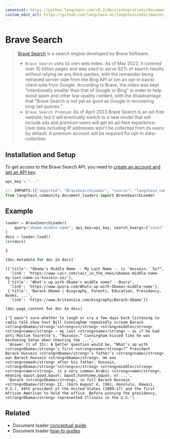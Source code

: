 ```yaml
---
canonical: https://python.langchain.com/v0.2/docs/integrations/document_loaders/brave_search/
custom_edit_url: https://github.com/langchain-ai/langchain/edit/master/docs/docs/integrations/document_loaders/brave_search.ipynb
---
```


# Brave Search

> [Brave Search](https://en.wikipedia.org/wiki/Brave_Search) is a search engine developed by Brave Software.
> - `Brave Search` uses its own web index. As of May 2022, it covered over 10 billion pages and was used to serve 92%
of search results without relying on any third-parties, with the remainder being retrieved
server-side from the Bing API or (on an opt-in basis) client-side from Google. According
to Brave, the index was kept "intentionally smaller than that of Google or Bing" in order to
help avoid spam and other low-quality content, with the disadvantage that "Brave Search is
not yet as good as Google in recovering long-tail queries."
> - `Brave Search Premium`: As of April 2023 Brave Search is an ad-free website, but it will
eventually switch to a new model that will include ads and premium users will get an ad-free experience.
User data including IP addresses won't be collected from its users by default. A premium account
will be required for opt-in data-collection.

## Installation and Setup

To get access to the Brave Search API, you need to [create an account and get an API key](https://api.search.brave.com/app/dashboard).

```python
api_key = "..."
```

```python
<!--IMPORTS:[{"imported": "BraveSearchLoader", "source": "langchain_community.document_loaders", "docs": "https://api.python.langchain.com/en/latest/document_loaders/langchain_community.document_loaders.brave_search.BraveSearchLoader.html", "title": "Brave Search"}]-->
from langchain_community.document_loaders import BraveSearchLoader
```

## Example

```python
loader = BraveSearchLoader(
    query="obama middle name", api_key=api_key, search_kwargs={"count": 3}
)
docs = loader.load()
len(docs)
```

```output
3
```

```python
[doc.metadata for doc in docs]
```

```output
[{'title': "Obama's Middle Name -- My Last Name -- is 'Hussein.' So?",
  'link': 'https://www.cair.com/cair_in_the_news/obamas-middle-name-my-last-name-is-hussein-so/'},
 {'title': "What's up with Obama's middle name? - Quora",
  'link': 'https://www.quora.com/Whats-up-with-Obamas-middle-name'},
 {'title': 'Barack Obama | Biography, Parents, Education, Presidency, Books, ...',
  'link': 'https://www.britannica.com/biography/Barack-Obama'}]
```

```python
[doc.page_content for doc in docs]
```

```output
['I wasn’t sure whether to laugh or cry a few days back listening to radio talk show host Bill Cunningham repeatedly scream Barack <strong>Obama</strong>’<strong>s</strong> <strong>middle</strong> <strong>name</strong> — my last <strong>name</strong> — as if he had anti-Muslim Tourette’s. “Hussein,” Cunningham hissed like he was beckoning Satan when shouting the ...',
 'Answer (1 of 15): A better question would be, “What’s up with <strong>Obama</strong>’s first <strong>name</strong>?” President Barack Hussein <strong>Obama</strong>’s father’s <strong>name</strong> was Barack Hussein <strong>Obama</strong>. He was <strong>named</strong> after his father. Hussein, <strong>Obama</strong>’<strong>s</strong> <strong>middle</strong> <strong>name</strong>, is a very common Arabic <strong>name</strong>, meaning &quot;good,&quot; &quot;handsome,&quot; or ...',
 'Barack <strong>Obama</strong>, in full Barack Hussein <strong>Obama</strong> II, (born August 4, 1961, Honolulu, Hawaii, U.S.), 44th president of the United States (2009–17) and the first African American to hold the office. Before winning the presidency, <strong>Obama</strong> represented Illinois in the U.S.']
```

## Related

- Document loader [conceptual guide](/docs/concepts/#document-loaders)
- Document loader [how-to guides](/docs/how_to/#document-loaders)